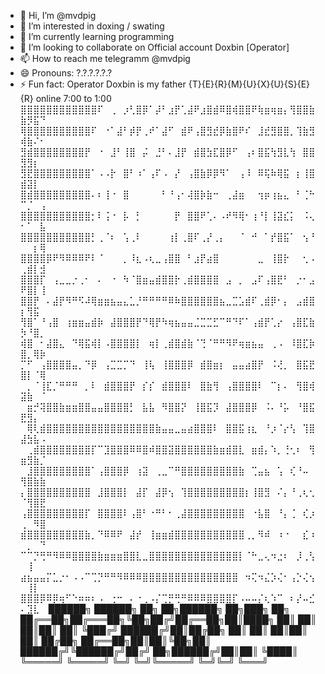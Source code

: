 - 👋 Hi, I’m @mvdpig
- 👀 I’m interested in doxing / swating
- 🌱 I’m currently learning programming
- 💞️ I’m looking to collaborate on Official account Doxbin [Operator]
- 📫 How to reach me telegramm @mvdpig
- 😄 Pronouns: ?.?.?.?.?.?
- ⚡ Fun fact: Operator Doxbin is my father
  {T}{E}{R}{M}{U}{X}{U}{S}{E}{R}
  online 7:00 to 1:00
  ⣿⣿⣿⣿⣿⣿⣿⣿⣿⣿⣿⣿⠏⠀⢀⠀⡰⢃⣿⡿⠁⡼⠃⣰⡟⢁⣼⠟⣰⣿⣾⠿⣿⢾⣿⣿⠟⢷⣶⢶⣶⡄⢻⣿⣿⣷⣷⡻⣯⠙
⢿⣿⣿⣿⣿⣿⣿⣿⣿⣿⣿⠏⠀⠐⠁⣼⠃⡾⡟⢀⠞⠁⣼⠋⠀⣾⠟⢠⣿⣻⣞⡿⣷⣿⠟⠎⠀⣸⣞⣻⣿⣿⡀⢹⣷⣻⢾⣷⠌⠂
⣻⣾⣿⣿⣿⣿⣿⣿⣿⣿⡟⠀⠐⠀⣸⠃⢸⣿⠀⡬⠀⣘⠃⠄⣸⡟⠀⣾⣿⣳⣏⣿⡿⠋⠀⢠⠆⣿⣯⢳⣻⣇⢳⠀⣿⣿⣻⣻⡆⠀
⣻⣟⣿⣿⣿⣿⣿⣿⣿⣿⣿⠁⠠⠠⡗⠀⣿⠃⠰⠁⢠⠏⠠⠀⡜⠀⢠⣿⣷⡿⡿⠻⠁⠀⢠⠸⠀⠿⢯⠷⢿⣯⠀⡆⢸⣿⣾⣽⡇⠀
⣿⣾⣿⣿⣿⣿⣿⣿⣿⣿⣿⠄⠆⢸⠐⠀⣿⠀⠀⠀⠀⠀⠃⠘⢠⠂⢼⣿⡷⣷⠒⠀⢀⣼⣶⠀⠀⢲⡶⢰⣦⣄⠀⠃⢈⠓⠉⡈⠀⢠
⣿⣿⣿⣿⣿⣿⣿⣿⣿⣿⣿⡂⠇⢨⠐⠀⡧⠀⡃⠀⠀⠀⠀⠀⡟⠀⣿⣿⠟⢁⠄⠠⠞⠻⢿⠂⢰⠘⡇⢸⣽⣎⡅⠀⠨⢄⠂⠁⠀⣧
⣿⣿⣿⣿⣿⣿⣿⣿⣿⣿⣿⡃⢀⠈⠆⠀⢡⢀⠇⠀⠀⠀⠀⢰⡇⢀⣿⠏⢀⡜⢀⡄⠀⠀⠈⠀⠚⠀⠁⡞⣿⣯⠁⠀⢢⠘⠀⠀⡆⢿
⣿⣿⣿⣿⡿⠟⠻⠿⠿⠿⠟⠇⠈⠀⠀⠀⡀⠸⣆⠠⢆⣀⢠⣿⣿⠀⠃⣰⡟⣴⣿⠀⠀⠀⠀⠀⠀⣀⠀⢸⣿⡗⠀⠀⢂⠠⢀⣾⡇⣺
⣿⣿⣿⡏⠀⢠⣀⣀⡐⢀⠂⠀⠄⠀⠐⠀⠳⠈⣿⣶⣤⣾⣿⣿⡗⢀⣾⣿⣿⣿⣿⠀⣠⠀⡀⠀⣠⠏⢠⣿⣟⠃⠀⡐⠂⣠⠟⣿⡇⢸
⣿⣿⡟⠀⠄⣼⡟⠻⠛⠫⠼⢿⣶⣶⣦⣤⣄⣁⡘⠛⠛⠛⠛⠿⠷⣿⣿⣿⣿⣿⣿⣦⣀⣉⣡⣾⠏⢀⣾⡿⠂⡄⠀⣠⣾⣿⡆⢻⣯
⢻⣿⠁⠘⢠⣿⠀⢰⣶⣶⣤⣾⡷⠀⣼⣿⣿⣿⡟⠙⢿⡟⠳⢶⣦⣤⣤⣈⣉⣉⣋⠉⠛⠙⠏⠁⢠⣾⡟⢁⡔⠀⢠⣿⣏⣷⡳⠘⣿⡀
⢾⣿⠀⠂⣼⣿⣄⠀⠙⢿⣯⢾⡇⠠⣿⣿⣿⣿⡇⠀⢶⡇⢀⣾⣿⣾⣷⠈⢙⠈⠛⠛⠻⠟⢶⣶⣦⣤⠀⢀⠠⠀⠸⣿⣏⡷⣿⡀⢿⡷
⡉⠋⠀⢠⣿⣿⣿⣿⣤⡀⠙⡿⠀⢠⣉⣉⡉⠙⠀⢸⢧⠀⢸⣿⣿⣿⡿⠀⣾⣿⣶⡆⠀⣤⣤⣴⣿⡟⠀⠨⢜⡀⠀⣿⣯⣟⣿⡇⠈⢿
⠀⡀⠈⢸⣏⡈⠛⠛⠛⠀⡀⠇⠀⣾⣿⣿⣿⡟⠀⡎⡎⠀⣾⣿⣿⣿⠇⠀⣿⣷⢻⠀⢠⣿⣿⣿⣿⠇⠀⠉⡆⠄⠀⢻⣿⢾⣽⣷⠀⠈
⠀⣶⡚⢽⣿⣿⣷⣶⣶⣿⣿⣤⣤⣿⣿⣿⣿⡃⠀⣧⣧⠀⠻⣿⣿⡝⠀⢸⣿⣯⡹⠀⣼⣿⣿⣿⡿⠀⠨⠄⠘⡥⠀⠘⣿⣯⣟⣻⡄⠀
⠀⢿⢇⣾⣿⣿⣿⣿⣿⣿⣿⣿⣿⣿⣿⣿⣿⣿⣿⣿⣿⣷⣤⣤⣀⣤⣴⣿⣿⣿⠇⠀⣿⣿⣯⢰⣆⠀⠘⡰⠈⡔⢣⠀⢹⣿⣼⣳⣧⠠
⠀⢀⣾⣿⣿⣿⣿⣿⣿⣿⣿⡏⠉⣹⣿⣿⣿⠿⠿⣿⠾⣿⣿⣽⣿⣿⣿⣿⣿⣿⣷⣶⣾⣿⣇⠀⣶⣾⡄⠱⡀⢘⢂⠆⠀⢻⣶⣻⣷⡈
⠀⣸⣿⣿⣿⣿⣿⣿⣿⣿⣿⠁⢠⣿⣿⣿⡿⠀⢰⣽⠀⢀⣀⠉⠛⣿⣿⣿⣿⣿⣿⣿⣿⣿⣷⠀⢉⣤⣦⠀⢡⠀⢎⠘⠤⠀⢻⣿⣷⣷
⡄⣿⣿⣿⣿⣿⣿⣿⣿⣿⣿⠀⣸⣿⣿⣿⡇⠀⣼⡏⠀⣼⡿⢢⠀⢹⣿⣿⣿⣿⣿⣿⣿⣿⣿⡆⢸⣿⣻⠀⠌⡄⠘⢀⢆⢂⠈⢻⣿⣟
⢠⣿⣿⣿⣿⣿⣿⣿⣿⣿⡏⠀⣿⣿⣿⣿⠇⢠⣿⠃⠐⠛⠃⠂⢀⣼⣿⣿⣿⣿⣿⣿⣿⣿⣿⠀⠐⣧⣿⠀⠘⡄⢈⠀⢎⡰⢀⠀⠻⣿
⣾⣿⣿⣿⣿⣿⣿⣿⣿⣿⣷⡀⠙⠿⠿⠟⠀⣼⡞⠀⢸⣶⣶⣾⣿⣿⣿⣿⣿⣿⣿⣿⣿⣿⣿⢀⡀⠻⠾⠀⠰⠐⠀⠀⣎⠰⠀⡀⠀⠙
⠉⠉⡙⢛⠛⠻⠿⠿⣿⣿⣿⣿⣷⣶⣶⣶⣿⣿⣇⣀⣿⣿⣿⣿⣿⣿⣿⣿⣿⣿⣿⣿⣿⣿⡇⠈⠓⣀⢄⠲⣐⠆⠀⡸⢀⢣⠀⢸⠀⠀
⣴⣦⣤⣤⡍⣁⡐⠂⠠⠠⠉⢉⡙⠛⠛⠻⠿⠿⠿⣿⣿⣿⣿⣿⣿⣿⣿⣿⣿⣿⣿⣿⣿⣿⠀⠲⢍⠲⣌⡱⢌⠂⢠⡑⢌⢢⠀⢸⡇⠀
⣿⣿⣿⡿⠿⡿⢶⠋⠑⠶⠶⠆⠠⠀⢐⠒⠀⠄⠐⢀⠠⡌⢉⡛⢛⠛⠿⠿⠿⣿⣿⣿⣿⡏⠠⠤⠤⡌⢆⠱⠉⠀⠆⡜⠤⣊⠄⣹⣇⠀
                                                                                  ██████╗  ██████╗ ██╗  ██╗██████╗ ██╗███╗   ██╗
                                                                                  ██╔══██╗██╔═══██╗╚██╗██╔╝██╔══██╗██║████╗  ██║
                                                                                  ██║  ██║██║   ██║ ╚███╔╝ ██████╔╝██║██╔██╗ ██║
                                                                                  ██║  ██║██║   ██║ ██╔██╗ ██╔══██╗██║██║╚██╗██║
                                                                                  ██████╔╝╚██████╔╝██╔╝ ██╗██████╔╝██║██║ ╚████║
                                                                                  ╚═════╝  ╚═════╝ ╚═╝  ╚═╝╚═════╝ ╚═╝╚═╝  ╚═══╝
